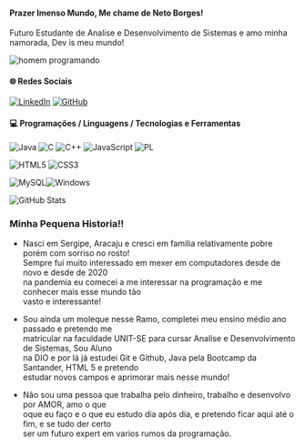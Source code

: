 #### Prazer Imenso Mundo, Me chame de Neto Borges!

Futuro Estudante de Analise e Desenvolvimento de Sistemas e amo minha namorada, Dev is meu mundo!

![homem programando](https://media0.giphy.com/media/qgQUggAC3Pfv687qPC/200w.gif?cid=6c09b952gzi6tvkhgtvbxchxgs2jgiuv59n527vdc4p3m10x&ep=v1_gifs_search&rid=200w.gif&ct=g)

#### 🌐 Redes Sociais

[![LinkedIn](https://img.shields.io/badge/LinkedIn-0077B5?style=for-the-badge&logo=linkedin&logoColor=white)](https://www.linkedin.com/in/natalicio-borges-neto-bbb1bb306/)
[![GitHub](https://img.shields.io/badge/GitHub-100000?style=for-the-badge&logo=github&logoColor=white)](https://github.com/netoborgess)

#### 💻 Programações / Linguagens / Tecnologias e Ferramentas

![Java](https://img.shields.io/badge/java-%23ED8B00.svg?style=for-the-badge&logo=openjdk&logoColor=white)
![C](https://img.shields.io/badge/C-00599C?style=for-the-badge&logo=c&logoColor=white)
![C++](https://img.shields.io/badge/C%2B%2B-00599C?style=for-the-badge&logo=c%2B%2B&logoColor=white)
![JavaScript](https://img.shields.io/badge/JavaScript-F7DF1E?style=for-the-badge&logo=javascript&logoColor=black)
![PL](https://img.shields.io/badge/PL%2FSQL-FFFFFF?style=for-the-badge&logo=oracle&logoColor=FF0000&labelColor=FFFFFF&color=FF0000)

![HTML5](https://img.shields.io/badge/HTML5-E34F26?style=for-the-badge&logo=html5&logoColor=white)
![CSS3](https://img.shields.io/badge/CSS3-1572B6?style=for-the-badge&logo=css3&logoColor=white)

![MySQL](https://img.shields.io/badge/MySQL-00000F?style=for-the-badge&logo=mysql&logoColor=white)![Windows](https://img.shields.io/badge/Windows-000?style=for-the-badge&logo=windows&logoColor=2CA5E0)

![GitHub Stats](https://github-readme-stats.vercel.app/api?username=netoborgess&theme=transparent&bg_color=000&border_color=30A3DC&show_icons=true&icon_color=30A3DC&title_color=E94D5F&text_color=FFF)

### Minha Pequena Historia!!

- Nasci em Sergipe, Aracaju e cresci em familia relativamente pobre porém com sorriso no rosto!<br>Sempre fui muito interessado em mexer em computadores desde de novo e desde de 2020 <br> na pandemia eu comecei a me interessar na programação e me conhecer mais esse mundo tão<br> vasto e interessante!

- Sou ainda um moleque nesse Ramo, completei meu ensino médio ano passado e pretendo me <br> matricular na faculdade UNIT-SE para cursar Analise e Desenvolvimento de Sistemas, Sou Aluno<br>na DIO e por lá já estudei Git e Github, Java pela Bootcamp da Santander, HTML 5 e pretendo<br> estudar novos campos e aprimorar mais nesse mundo!

- Não sou uma pessoa que trabalha pelo dinheiro, trabalho e desenvolvo por AMOR, amo o que<br> oque eu faço e o que eu estudo dia após dia, e pretendo ficar aqui até o fim, e se tudo der certo<br>ser um futuro expert em varios rumos da programação.
